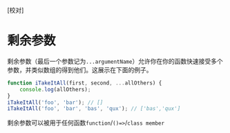 [校对]
# 剩余参数

剩余参数（最后一个参数记为`...argumentName`）允许你在你的函数快速接受多个参数，并类似数组的得到他们。这展示在下面的例子。
```ts
function iTakeItAll(first, second, ...allOthers) {
    console.log(allOthers);
}
iTakeItAll('foo', 'bar'); // []
iTakeItAll('foo', 'bar', 'bas', 'qux'); // ['bas','qux']
```

剩余参数可以被用于任何函数`function`/`()=>`/`class member`